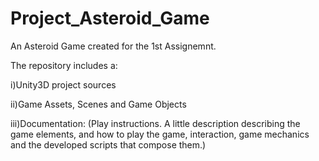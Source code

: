 # Project_Asteroid_Game
An Asteroid Game created for the 1st Assignemnt.

The repository includes a:
 
  i)Unity3D project sources 
  
  ii)Game Assets, Scenes and Game Objects 
  
  iii)Documentation:
  (Play instructions. A little description describing the game elements, and how to play the game,
  interaction, game mechanics and the developed scripts that compose them.)

